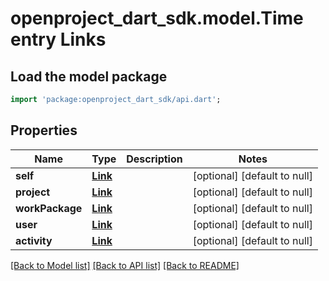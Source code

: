 # openproject_dart_sdk.model.Time entry Links

## Load the model package
```dart
import 'package:openproject_dart_sdk/api.dart';
```

## Properties
Name | Type | Description | Notes
------------ | ------------- | ------------- | -------------
**self** | [**Link**](Link.md) |  | [optional] [default to null]
**project** | [**Link**](Link.md) |  | [optional] [default to null]
**workPackage** | [**Link**](Link.md) |  | [optional] [default to null]
**user** | [**Link**](Link.md) |  | [optional] [default to null]
**activity** | [**Link**](Link.md) |  | [optional] [default to null]

[[Back to Model list]](../README.md#documentation-for-models) [[Back to API list]](../README.md#documentation-for-api-endpoints) [[Back to README]](../README.md)


